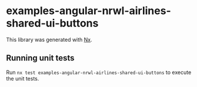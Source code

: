 # examples-angular-nrwl-airlines-shared-ui-buttons

This library was generated with [Nx](https://nx.dev).

## Running unit tests

Run `nx test examples-angular-nrwl-airlines-shared-ui-buttons` to execute the
unit tests.
